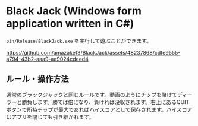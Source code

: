 # Black Jack (Windows form application written in C#)
`bin/Release/BlackJack.exe` を実行して遊ぶことができます。

https://github.com/amazake13/BlackJack/assets/48237868/cdfe9555-a794-43b2-aaa9-ae9024cdeed4

## ルール・操作方法

通常のブラックジャックと同じルールです。動画のようにチップを賭けてディーラーと勝負します。勝てば倍になり、負ければ没収されます。右上にあるQUITボタンで所持チップが最大であればハイスコアとして保存されます。ハイスコアはアプリを閉じても引き継がれます。
